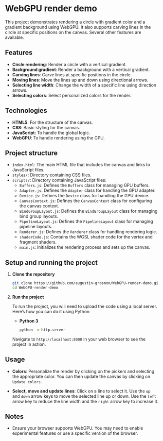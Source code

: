 # WebGPU render demo

This project demonstrates rendering a circle with gradient color and a gradient background using WebGPU. It also supports carving lines in the circle at specific positions on the canvas. Several other features are available.

## Features

- **Circle rendering**: Render a circle with a vertical gradient.
- **Background gradient**: Render a background with a vertical gradient.
- **Carving lines**: Carve lines at specific positions in the circle.
- **Moving lines**: Move the lines up and down using directional arrows.
- **Selecting line width**: Change the width of a specific line using direction arrows.
- **Selecting colors**: Select personalized colors for the render.

## Technologies

- **HTML5**: For the structure of the canvas.
- **CSS**: Basic styling for the canvas.
- **JavaScript**: To handle the global logic.
- **WebGPU**: To handle rendering using the GPU.

## Project structure

- `index.html`: The main HTML file that includes the canvas and links to JavaScript files.
- `styles/`: Directory containing CSS files.
- `scripts/`: Directory containing JavaScript files:
  - `Buffers.js`: Defines the `Buffers` class for managing GPU buffers.
  - `Adapter.js`: Defines the `Adapter` class for handling the GPU adapter.
  - `Device.js`: Defines the `Device` class for handling the GPU device.
  - `CanvasContext.js`: Defines the `CanvasContext` class for configuring the canvas context.
  - `BindGroupLayout.js`: Defines the `BindGroupLayout` class for managing bind group layouts.
  - `PipelineLayout.js`: Defines the `PipelineLayout` class for managing pipeline layouts.
  - `Renderer.js`: Defines the `Renderer` class for handling rendering logic.
  - `shaderCode.js`: Contains the WGSL shader code for the vertex and fragment shaders.
  - `main.js`: Initializes the rendering process and sets up the canvas.

## Setup and running the project

1. **Clone the repository**

   ```bash
   git clone https://github.com/augustin-grosnon/WebGPU-render-demo.git
   cd WebGPU-render-demo
   ```

2. **Run the project**

   To run the project, you will need to upload the code using a local server. Here’s how you can do it using Python:

   - **Python 3**

     ```bash
     python -m http.server
     ```

   Navigate to `http://localhost:8000` in your web browser to see the project in action.

## Usage

- **Colors**: Personalize the render by clicking on the pickers and selecting the appropriate color. You can then update the canvas by clicking on `Update colors`.

- **Select, move and update lines**: Click on a line to select it. Use the `up` and `down` arrow keys to move the selected line up or down. Use the `left` arrow key to reduce the line width and the `right` arrow key to increase it.

## Notes

- Ensure your browser supports WebGPU. You may need to enable experimental features or use a specific version of the browser.
